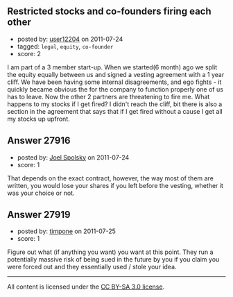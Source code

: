 ## Restricted stocks and co-founders firing each other

- posted by: [user12204](https://stackexchange.com/users/-1/12204-user12204) on 2011-07-24
- tagged: `legal`, `equity`, `co-founder`
- score: 2

I am part of a 3 member start-up. When we started(6 month) ago we split the equity equally between us and signed a vesting agreement with a 1 year cliff. 
We have been having some internal disagreements, and ego fights - it quickly became obvious the for the company to function properly one of us has to leave. 
Now the other 2 partners are threatening to fire me. What happens to my stocks if I get fired?
I didn't reach the cliff, bit there is also a section in the agreement that says that if I get fired without a cause I get all my stocks up upfront.  


## Answer 27916

- posted by: [Joel Spolsky](https://stackexchange.com/users/-1/4335-joel-spolsky) on 2011-07-24
- score: 1

That depends on the exact contract, however, the way most of them are written, you would lose your shares if you left before the vesting, whether it was your choice or not.


## Answer 27919

- posted by: [timpone](https://stackexchange.com/users/-1/9616-timpone) on 2011-07-25
- score: 1

Figure out what (if anything you want) you want at this point. They run a potentially massive risk of being sued in the future by you if you claim you were forced out and they essentially used / stole your idea. 





---

All content is licensed under the [CC BY-SA 3.0 license](https://creativecommons.org/licenses/by-sa/3.0/).
